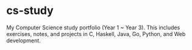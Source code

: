 # cs-study
My Computer Science study portfolio (Year 1 ~ Year 3). This includes exercises, notes, and projects in C, Haskell, Java, Go, Python, and Web development.
